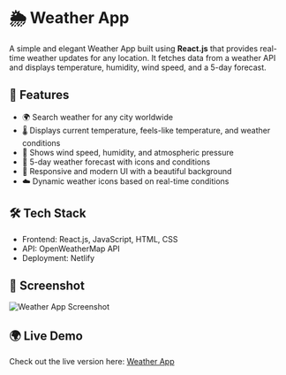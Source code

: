 # 🌦️ Weather App

A simple and elegant Weather App built using **React.js** that provides real-time weather updates for any location.
It fetches data from a weather API and displays temperature, humidity, wind speed, and a 5-day forecast.

## 🚀 Features

- 🌍 Search weather for any city worldwide
- 🌡️ Displays current temperature, feels-like temperature, and weather conditions
- 💨 Shows wind speed, humidity, and atmospheric pressure
- 📅 5-day weather forecast with icons and conditions
- 🎨 Responsive and modern UI with a beautiful background
- ☁️ Dynamic weather icons based on real-time conditions

## 🛠️ Tech Stack

- Frontend: React.js, JavaScript, HTML, CSS
- API: OpenWeatherMap API 
- Deployment: Netlify

## 📸 Screenshot

![Weather App Screenshot](https://drive.google.com/file/d/1MJ-aspcciQER4icRCnhjbZq8mU4m7b0x/view?usp=sharing)


## 🌍 Live Demo

Check out the live version here: [Weather App](https://weather-app-kalam.netlify.app)


